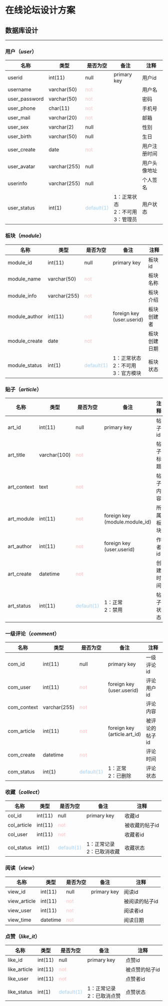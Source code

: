 # 在线论坛设计方案

## 数据库设计
***
### 用户（*user*）
| 名称            | 类型           | 是否为空                                  | 备注                         | 注释      |
|---------------|--------------|---------------------------------------|----------------------------|---------|
| userid        | int(11)      | null                                  | primary key                | 用户id    |
| username      | varchar(50)  | <font color=#ffc0c0>not</font>        |                            | 用户名     |
| user_password | varchar(50)  | <font color=#ffc0c0>not</font>        |                            | 密码      |
| user_phone    | char(11)     | <font color=#ffc0c0>not</font>        |                            | 手机号     |
| user_mail     | varchar(20)  | <font color=#ffc0c0>not</font>        |                            | 邮箱      |
| user_sex      | varchar(2)   | null                                  |                            | 性别      |
| user_birth    | varchar(50)  | null                                  |                            | 生日      |
| user_create   | date         | <font color=#ffc0c0>not</font>        |                            | 用户注册时间  |
| user_avatar   | varchar(255) | null                                  |                            | 用户头像地址  |
| userinfo      | varchar(255) | null                                  |                            | 个人签名    |
| user_status   | int(1)       | <font color=#a6d1f3>default(1)</font> | 1：正常状态<br/>2：不可用<br/>3：管理员 | 用户状态    |

### 板块（*module*）
| 名称            | 类型           | 是否为空                                  | 备注                            | 注释     |
|---------------|--------------|---------------------------------------|-------------------------------|--------|
| module_id     | int(11)      | null                                  | primary key                   | 板块id   |
| module_name   | varchar(50)  | <font color=#ffc0c0>not</font>        |                               | 板块名称   |
| module_info   | varchar(255) | <font color=#ffc0c0>not</font>        |                               | 板块介绍   |
| module_author | int(11)      | <font color=#ffc0c0>not</font>        | foreign key<br/>(user.userid) | 板块创建者  |
| module_create | date         | <font color=#ffc0c0>not</font>        |                               | 板块创建日期 |
| module_status | int(1)       | <font color=#a6d1f3>default(1)</font> | 1：正常状态<br/>2：不可用<br/>3：官方模块   | 板块状态   |

### 贴子（*article*）
| 名称          | 类型           | 是否为空                                  | 备注                                 | 注释   |
|-------------|--------------|---------------------------------------|------------------------------------|------|
| art_id      | int(11)      | null                                  | primary key                        | 帖子id |
| art_title   | varchar(100) | <font color=#ffc0c0>not</font>        |                                    | 帖子标题 |
| art_context | text         | <font color=#ffc0c0>not</font>        |                                    | 帖子内容 |
| art_module  | int(11)      | <font color=#ffc0c0>not</font>        | foreign key<br/>(module.module_id) | 所属板块 |
| art_author  | int(11)      | <font color=#ffc0c0>not</font>        | foreign key<br/>(user.userid)      | 作者id |
| art_create  | datetime     | <font color=#ffc0c0>not</font>        |                                    | 创建时间 |
| art_status  | int(11)      | <font color=#a6d1f3>default(1)</font> | 1：正常<br/>2：禁用                      | 帖子状态 |

### 一级评论（*comment*）
| 名称          | 类型           | 是否为空                                  | 备注                               | 注释       |
|-------------|--------------|---------------------------------------|----------------------------------|----------|
| com_id      | int(11)      | null                                  | primary key                      | 一级评论id   |
| com_user    | int(11)      | <font color=#ffc0c0>not</font>        | foreign key<br/>(user.userid)    | 评论用户id   |
| com_context | varchar(255) | <font color=#ffc0c0>not</font>        |                                  | 评论内容     |
| com_article | int(11)      | <font color=#ffc0c0>not</font>        | foreign key<br/>(article.art_id) | 被评论的帖子id |
| com_create  | datetime     | <font color=#ffc0c0>not</font>        |                                  | 评论时间     |
| com_status  | int(1)       | <font color=#a6d1f3>default(1)</font> | 1：正常<br/>2：已删除                   | 评论状态     |

[//]: # (### 多级评论（*comment_multi*）)

[//]: # (| 名称                | 类型           | 是否为空                                  | 备注                               | 注释       |)

[//]: # (|-------------------|--------------|---------------------------------------|----------------------------------|----------|)

[//]: # (| com_multi_id      | int&#40;11&#41;      | null                                  | primary key                      | 多级评论id   |)

[//]: # (| com_id            | int&#40;11&#41;      | <font color=#ffc0c0>not</font>        | foreign key<br/>&#40;comment.com_id&#41; | 一级评论id   |)

[//]: # (| com_multi_context | varchar&#40;255&#41; | <font color=#ffc0c0>not</font>        |                                  | 多级评论内容   |)

[//]: # (| com_multi_user    | int&#40;11&#41;      | <font color=#ffc0c0>not</font>        | foreign key<br/>&#40;user.userid&#41;    | 多级评论用户id |)

[//]: # (| com_multi_create  | datetime     | <font color=#ffc0c0>not</font>        |                                  | 多级评论创建时间 |)

[//]: # (| com_multi_status  | int&#40;1&#41;       | <font color=#a6d1f3>default&#40;1&#41;</font> | 1：正常<br/>2：已删除                   | 多级评论状态   |)

[//]: # (### 关注（*attention*）)

[//]: # (| 名称         | 类型      | 是否为空                                  | 备注                            | 注释        |)

[//]: # (|------------|---------|---------------------------------------|-------------------------------|-----------|)

[//]: # (| att_id     | int&#40;11&#41; | null                                  | primary key                   | 关注id      |)

[//]: # (| att_user   | int&#40;11&#41; | <font color=#ffc0c0>not</font>        | foreign key<br/>&#40;user.userid&#41; | 发起关注的用户id |)

[//]: # (| att_author | int&#40;11&#41; | <font color=#ffc0c0>not</font>        |                               | 关注的作者id   |)

[//]: # (| att_status | int&#40;1&#41;  | <font color=#a6d1f3>default&#40;1&#41;</font> | 1：正常记录<br/>2：已取消关注            | 关注状态      |)

### 收藏（*collect*）
| 名称          | 类型      | 是否为空                                  | 备注                 | 注释       |
|-------------|---------|---------------------------------------|--------------------|----------|
| col_id      | int(11) | null                                  | primary key        | 收藏id     |
| col_article | int(11) | <font color=#ffc0c0>not</font>        |                    | 被收藏的帖子id |
| col_user    | int(11) | <font color=#ffc0c0>not</font>        |                    | 收藏者id    |
| col_status  | int(1)  | <font color=#a6d1f3>default(1)</font> | 1：正常记录<br/>2：已取消收藏 | 收藏状态     |

### 阅读（*view*）
| 名称           | 类型       | 是否为空                           | 备注          | 注释       |
|--------------|----------|--------------------------------|-------------|----------|
| view_id      | int(11)  | null                           | primary key | 阅读id     |
| view_article | int(11)  | <font color=#ffc0c0>not</font> |             | 被阅读的帖子id |
| view_user    | int(11)  | <font color=#ffc0c0>not</font> |             | 阅读者id    |
| view_time    | datetime | <font color=#ffc0c0>not</font> |             | 阅读日期     |

### 点赞（*like_it*）
| 名称           | 类型      | 是否为空                                  | 备注                 | 注释       |
|--------------|---------|---------------------------------------|--------------------|----------|
| like_id      | int(11) | null                                  | primary key        | 点赞id     |
| like_article | int(11) | <font color=#ffc0c0>not</font>        |                    | 被点赞的帖子id |
| like_user    | int(11) | <font color=#ffc0c0>not</font>        |                    | 点赞者id    |
| like_status  | int(1)  | <font color=#a6d1f3>default(1)</font> | 1：正常记录<br/>2：已取消点赞 | 点赞状态     |



[//]: # (### 公告（*notification*）)

[//]: # (| 名称          | 类型           | 是否为空                           | 备注                               | 注释     |)

[//]: # (|-------------|--------------|--------------------------------|----------------------------------|--------|)

[//]: # (| non_id      | int&#40;11&#41;      | null                           | primary key                      | 公告id   |)

[//]: # (| non_title   | varchar&#40;50&#41;  | <font color=#ffc0c0>not</font> |                                  | 公告标题   |)

[//]: # (| non_context | varchar&#40;255&#41; | <font color=#ffc0c0>not</font> |                                  | 公告内容   |)

[//]: # (| non_create  | datetime     | <font color=#ffc0c0>not</font> |                                  | 公告创建时间 |)

[//]: # (| non_author  | int&#40;11&#41;      | <font color=#ffc0c0>not</font> | foreign key<br/>&#40;admin.admin_id&#41; | 公告创建者  |)



[//]: # (### 举报（*report*）)

[//]: # (| 名称           | 类型      | 是否为空                                  | 备注                              | 注释       |)

[//]: # (|--------------|---------|---------------------------------------|---------------------------------|----------|)

[//]: # (| rep_id       | int&#40;11&#41; | null                                  | primary key                     | 举报信息id   |)

[//]: # (| rep_user     | int&#40;11&#41; | <font color=#ffc0c0>not</font>        | foreign key<br/>&#40;user.userid&#41;   | 举报发起者    |)

[//]: # (| rep_type     | int&#40;1&#41;  | <font color=#ffc0c0>not</font>        | 1：用户<br/>2：评论<br/>3：帖子<br/>4：板块 | 举报对象类型   |)

[//]: # (| rep_reported | int&#40;11&#41; | <font color=#ffc0c0>not</font>        |                                 | 被举报的对象id |)

[//]: # (| rep_status   | int&#40;1&#41;  | <font color=#a6d1f3>default&#40;1&#41;</font> | 1：未处理<br/>2：已处理                 | 举报信息状态   |)